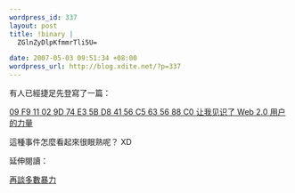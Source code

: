 ```yaml
--- 
wordpress_id: 337
layout: post
title: !binary |
  ZGlnZyDlpKfmmrTli5U=

date: 2007-05-03 09:51:34 +08:00
wordpress_url: http://blog.xdite.net/?p=337
---
```

有人已經捷足先登寫了一篇：

<a href="http://www.kennyp.cn/2007/05/02/09-f9-11-02-9d-74-e3-5b-d8-41-56-c5-63-56-88-c0-let-me-understand-the-power-of-web-2-0-of-users/">09 F9 11 02 9D 74 E3 5B D8 41 56 C5 63 56 88 C0 让我见识了 Web 2.0 用户的力量</a>

這種事件怎麼看起來很眼熟呢？ XD

延伸閱讀：

<a href="http://dbai.biz/blog/?p=427#comments">再談多數暴力</a>
